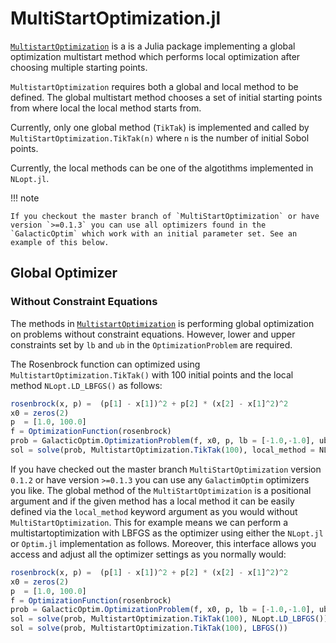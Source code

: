 # MultiStartOptimization.jl
[`MultistartOptimization`](https://github.com/tpapp/MultistartOptimization.jl) is a is a Julia package implementing a global optimization multistart method which performs local optimization after choosing multiple starting points.

`MultistartOptimization` requires both a global and local method to be defined. The global multistart method chooses a set of initial starting points from where local the local method starts from.

Currently, only one global method (`TikTak`) is implemented and called by `MultiStartOptimization.TikTak(n)` where `n` is the number of initial Sobol points. 

Currently, the local methods can be one of the algotithms implemented in `NLopt.jl`. 


!!! note

    If you checkout the master branch of `MultiStartOptimization` or have version `>=0.1.3` you can use all optimizers found in the `GalacticOptim` which work with an initial parameter set. See an example of this below.

## Global Optimizer
### Without Constraint Equations

The methods in [`MultistartOptimization`](https://github.com/tpapp/MultistartOptimization.jl) is performing global optimization on problems without
constraint equations. However, lower and upper constraints set by `lb` and `ub` in the `OptimizationProblem` are required.


The Rosenbrock function can optimized using `MultistartOptimization.TikTak()` with 100 initial points and the local method `NLopt.LD_LBFGS()` as follows:

```julia
rosenbrock(x, p) =  (p[1] - x[1])^2 + p[2] * (x[2] - x[1]^2)^2
x0 = zeros(2)
p  = [1.0, 100.0]
f = OptimizationFunction(rosenbrock)
prob = GalacticOptim.OptimizationProblem(f, x0, p, lb = [-1.0,-1.0], ub = [1.0,1.0])
sol = solve(prob, MultistartOptimization.TikTak(100), local_method = NLopt.LD_LBFGS())
```

If you have checked out the master branch `MultiStartOptimization` version `0.1.2` or have version `>=0.1.3` you can use any `GalactimOptim` optimizers you like. The global method of the `MultiStartOptimization` is a positional argument and if the given method has a local method it can be easily defined via the `local_method` keyword argument as you would without `MultiStartOptimization`. This for example means we can perform a multistartoptimization with LBFGS as the optimizer using either the `NLopt.jl` or `Optim.jl` implementation as follows. Moreover, this interface allows you access and adjust all the optimizer settings as you normally would:

```julia
rosenbrock(x, p) =  (p[1] - x[1])^2 + p[2] * (x[2] - x[1]^2)^2
x0 = zeros(2)
p  = [1.0, 100.0]
f = OptimizationFunction(rosenbrock)
prob = GalacticOptim.OptimizationProblem(f, x0, p, lb = [-1.0,-1.0], ub = [1.0,1.0])
sol = solve(prob, MultistartOptimization.TikTak(100), NLopt.LD_LBFGS())
sol = solve(prob, MultistartOptimization.TikTak(100), LBFGS())
```